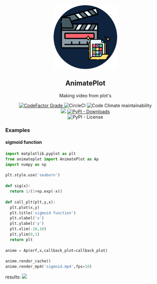 <div align='center'>

<img height='200'  width='200' src='https://raw.githubusercontent.com/reinanbr/animatPlot/main/imgs/logo.png'>
<h2>AnimatePlot</h2>

<p> Making video from plot's</p>
<a href='#'><img alt="CodeFactor Grade" src="https://img.shields.io/codefactor/grade/github/reinanbr/animatPlot?logo=codefactor">
</a><img alt="CircleCI" src="https://img.shields.io/circleci/build/github/reinanbr/animatPlot">
<img alt="Code Climate maintainability" src="https://img.shields.io/codeclimate/maintainability-percentage/reinanbr/animatPlot">

<br/>
<a href='https://pypi.org/project/animateplot/'><img src='https://img.shields.io/pypi/v/animateplot'></a>
<a href='#'><img alt="PyPI - Downloads" src="https://img.shields.io/pypi/dm/animateplot"></a>
<br/>
<img alt="PyPI - License" src="https://img.shields.io/pypi/l/animateplot?color=orange">



</div>



### Examples 


#### sigmoid function

```py
import matplotlib.pyplot as plt
from animateplot import AnimatePlot as Ap
import numpy as np

plt.style.use('seaborn')

def sig(x):
  return 1/(1+np.exp(-x))

def call_plt(plt,y,x):
  plt.plot(x,y)
  plt.title('sigmoid function')
  plt.xlabel('x')
  plt.ylabel('y')
  plt.xlim(-10,10)
  plt.ylim(0,1)
  return plt

anime = Ap(erf,x,callback_plot=callback_plot)

anime.render_cache()
anime.render_mp4('sigmoid.mp4',fps=10)

```

results:
<img src='https://github.com/reinanbr/animatPlot/blob/main/imgs/plot%20(9).gif?raw=true'>